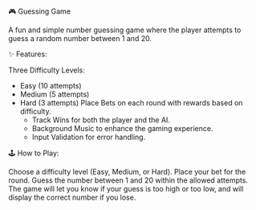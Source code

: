 🎮 Guessing Game

A fun and simple number guessing game where the player attempts to guess a random number between 1 and 20.

✨ Features:

Three Difficulty Levels:

- Easy (10 attempts)
- Medium (5 attempts)
- Hard (3 attempts)
Place Bets on each round with rewards based on difficulty.
  - Track Wins for both the player and the AI.
  - Background Music to enhance the gaming experience.
  - Input Validation for error handling.

🕹️ How to Play:

Choose a difficulty level (Easy, Medium, or Hard).
Place your bet for the round.
Guess the number between 1 and 20 within the allowed attempts.
The game will let you know if your guess is too high or too low, and will display the correct number if you lose.
